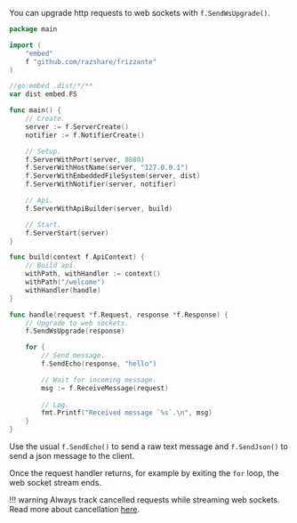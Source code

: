 You can upgrade http requests to web sockets with `f.SendWsUpgrade()`.

```go
package main

import (
	"embed"
	f "github.com/razshare/frizzante"
)

//go:embed .dist/*/**
var dist embed.FS

func main() {
	// Create.
	server := f.ServerCreate()
	notifier := f.NotifierCreate()

	// Setup.
	f.ServerWithPort(server, 8080)
	f.ServerWithHostName(server, "127.0.0.1")
	f.ServerWithEmbeddedFileSystem(server, dist)
	f.ServerWithNotifier(server, notifier)

	// Api.
	f.ServerWithApiBuilder(server, build)

	// Start.
	f.ServerStart(server)
}

func build(context f.ApiContext) {
    // Build api.
	withPath, withHandler := context()
	withPath("/welcome")
	withHandler(handle)
}

func handle(request *f.Request, response *f.Response) {
    // Upgrade to web sockets.
    f.SendWsUpgrade(response)

    for {
        // Send message.
        f.SendEcho(response, "hello")

        // Wait for incoming message.
        msg := f.ReceiveMessage(request)
        
		// Log.
        fmt.Printf("Received message `%s`.\n", msg)
    }
}
```

Use the usual `f.SendEcho()` to send a raw text message and `f.SendJson()` to send a json message to the client.


Once the request handler returns, 
for example by exiting the `for` loop, 
the web socket stream ends.

!!! warning
    Always track cancelled requests while streaming web sockets.<br/>
    Read more about cancellation [here](./cancellation.md).
